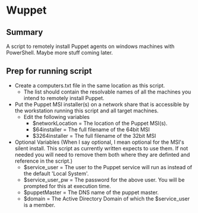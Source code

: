 # Wuppet
## Summary
A script to remotely install Puppet agents on windows machines with PowerShell.  Maybe more stuff coming later.

## Prep for running script
- Create a computers.txt file in the same location as this script.
  - The list should contain the resolvable names of all the machines you intend to remotely install Puppet.
- Put the Puppet MSI installer(s) on a network share that is accessible by the workstation running this script and all target machines.
  - Edit the following variables
    - $networkLocation = The location of the Puppet MSI(s).
    - $64installer     = The full filename of the 64bit MSI 
    - $3264installer   = The full filename of the 32bit MSI 
- Optional Variables (When I say optional, I mean optional for the MSI's silent install.  This script as currently written expects to use them.  If not needed you will need to remove them both where they are definted and reference in the script.)
  - $service_user    = The user to the Puppet service will run as instead of the default 'Local System'.
  - $service_user_pw = The password for the above user.  You will be prompted for this at execution time.
  - $puppetMaster    = The DNS name of the puppet master.
  - $domain          = The Active Directory Domain of which the $service_user is a member.
